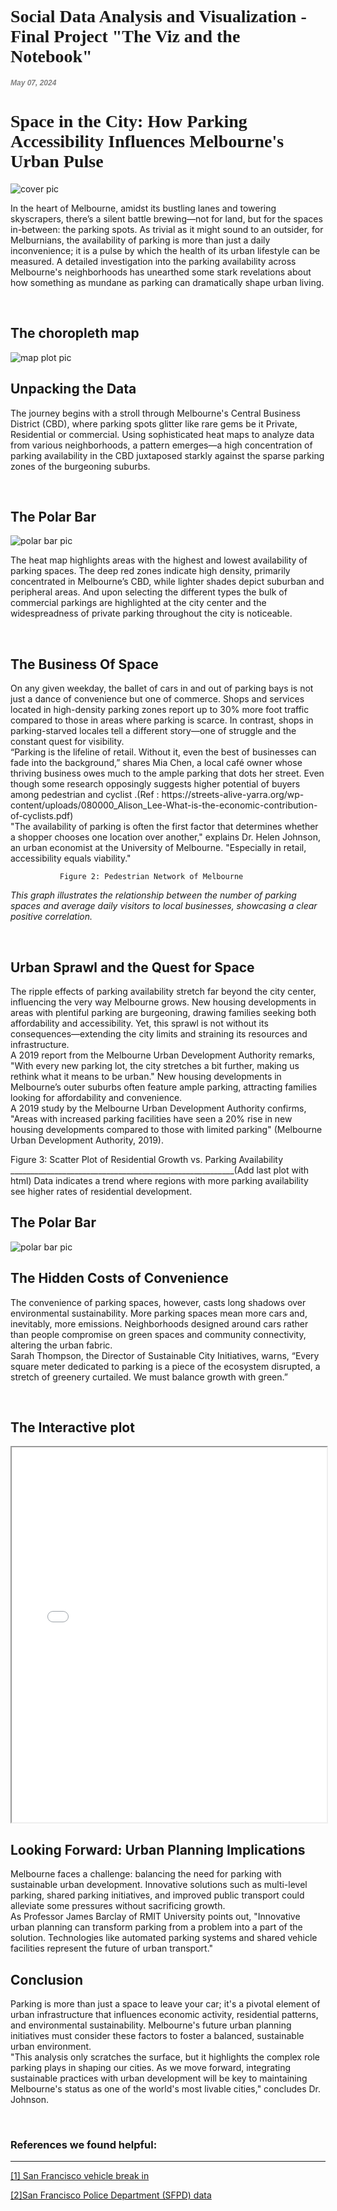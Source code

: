 <html lang="EN">
  <head>
  <h1 style="font-family:garamond; font: size 12px;">Social Data Analysis and Visualization - Final Project "The Viz and the Notebook" </h1>
  <h1 style="color:grey; font-family:Helvetica; font-style:italic; font-size:12px">May 07, 2024</h1>
  <h1 style="font-family:garamond; font: size 12px;">Space in the City: How Parking Accessibility Influences Melbourne's Urban Pulse</h1>
  </head>
  <body>

<div class="body-image">
            <img src="{{ site.baseurl }}/stealing-a-car.jpg" alt="cover pic">
        </div>

 <p>In the heart of Melbourne, amidst its bustling lanes and towering skyscrapers, there’s a silent battle brewing—not for land, but for the spaces in-between: the parking spots. As trivial as it might sound to an outsider, for Melburnians, the availability of parking is more than just a daily inconvenience; it is a pulse by which the health of its urban lifestyle can be measured. A detailed investigation into the parking availability across Melbourne's neighborhoods has unearthed some stark revelations about how something as mundane as parking can dramatically shape urban living.</p>
     <br>
    
  
   <h2> The choropleth map</h2>
    
 <div class="body-image">
            <img src="{{ site.baseurl }}/mapplot.png" alt="map plot pic">
        </div>
<h2>Unpacking the Data</h2>
  <p>The journey begins with a stroll through Melbourne's Central Business District (CBD), where parking spots glitter like rare gems be it Private, Residential or commercial. Using sophisticated heat maps to analyze data from various neighborhoods, a pattern emerges—a high concentration of parking availability in the CBD juxtaposed starkly against the sparse parking zones of the burgeoning suburbs.</p>
<br>
<h2>The Polar Bar</h2>
<div class="body-image">
            <img src="{{ site.baseurl }}/polarbar.png" alt="polar bar pic">
        </div>
<p>The heat map highlights areas with the highest and lowest availability of parking spaces. The deep red zones indicate high density, primarily concentrated in Melbourne’s CBD, while lighter shades depict suburban and peripheral areas.
And upon selecting the different types the bulk of commercial parkings are highlighted at the city center and the widespreadness of private parking throughout the city is noticeable.</p>
<br>
<h2>The Business Of Space</h2>
<p>
  On any given weekday, the ballet of cars in and out of parking bays is not just a dance of convenience but one of commerce. Shops and services located in high-density parking zones report up to 30% more foot traffic compared to those in areas where parking is scarce. In contrast, shops in parking-starved locales tell a different story—one of struggle and the constant quest for visibility.
<br>
“Parking is the lifeline of retail. Without it, even the best of businesses can fade into the background,” shares Mia Chen, a local café owner whose thriving business owes much to the ample parking that dots her street. Even though some research opposingly suggests higher potential of buyers among pedestrian and cyclist .(Ref : https://streets-alive-yarra.org/wp-content/uploads/080000_Alison_Lee-What-is-the-economic-contribution-of-cyclists.pdf)
<br>
"The availability of parking is often the first factor that determines whether a shopper chooses one location over another," explains Dr. Helen Johnson, an urban economist at the University of Melbourne. "Especially in retail, accessibility equals viability."

               Figure 2: Pedestrian Network of Melbourne
*This graph illustrates the relationship between the number of parking spaces and average daily visitors to local businesses, showcasing a clear positive correlation.*

</p>
<br>
<h2>Urban Sprawl and the Quest for Space</h2>
<p>
  The ripple effects of parking availability stretch far beyond the city center, influencing the very way Melbourne grows. New housing developments in areas with plentiful parking are burgeoning, drawing families seeking both affordability and accessibility. Yet, this sprawl is not without its consequences—extending the city limits and straining its resources and infrastructure.
  <br>
A 2019 report from the Melbourne Urban Development Authority remarks, "With every new parking lot, the city stretches a bit further, making us rethink what it means to be urban." New housing developments in Melbourne’s outer suburbs often feature ample parking, attracting families looking for affordability and convenience.
  <br>
A 2019 study by the Melbourne Urban Development Authority confirms, "Areas with increased parking facilities have seen a 20% rise in new housing developments compared to those with limited parking" (Melbourne Urban Development Authority, 2019).




   Figure 3: Scatter Plot of Residential Growth vs. Parking Availability
________________________________________________________(Add last plot with html)
Data indicates a trend where regions with more parking availability see higher rates of residential development.

</p>
    
<h2>The Polar Bar</h2>
<div class="body-image">
            <img src="{{ site.baseurl }}/polarbar.png" alt="polar bar pic">
        </div>
<h2>The Hidden Costs of Convenience</h2>
  <p>The convenience of parking spaces, however, casts long shadows over environmental sustainability. More parking spaces mean more cars and, inevitably, more emissions. Neighborhoods designed around cars rather than people compromise on green spaces and community connectivity, altering the urban fabric.<br>
Sarah Thompson, the Director of Sustainable City Initiatives, warns, “Every square meter dedicated to parking is a piece of the ecosystem disrupted, a stretch of greenery curtailed. We must balance growth with green.”
</p>
    <br>

<h2>The Interactive plot</h2>
    
<iframe src="{{ site.baseurl }}/interactive_plot.html" style="width: 100%; height: 600px; display: block; margin-left: auto; margin-right: auto;"></iframe>

  <h2>Looking Forward: Urban Planning Implications</h2>
 <p>Melbourne faces a challenge: balancing the need for parking with sustainable urban development. Innovative solutions such as multi-level parking, shared parking initiatives, and improved public transport could alleviate some pressures without sacrificing growth.
<br>
As Professor James Barclay of RMIT University points out, "Innovative urban planning can transform parking from a problem into a part of the solution. Technologies like automated parking systems and shared vehicle facilities represent the future of urban transport."
<br>
   </p>
   <h2>Conclusion</h2>
   <p>
    Parking is more than just a space to leave your car; it's a pivotal element of urban infrastructure that influences economic activity, residential patterns, and environmental sustainability. Melbourne's future urban planning initiatives must consider these factors to foster a balanced, sustainable urban environment.
<br>
"This analysis only scratches the surface, but it highlights the complex role parking plays in shaping our cities. As we move forward, integrating sustainable practices with urban development will be key to maintaining Melbourne's status as one of the world's most livable cities," concludes Dr. Johnson.
 
   </p>
<br>
   <h3>References we found helpful:</h3>
        <hr>
        <p><a href="https://projects.sfchronicle.com/2018/sf-car-breakins/">[1] San Francisco vehicle break in</a></p>
        <p><a href="https://data.sfgov.org/Public-Safety/Police-Department-Incident-Reports-2018-to-Present/wg3w-h783">[2]San Francisco Police Department (SFPD) data</a></p>

  
